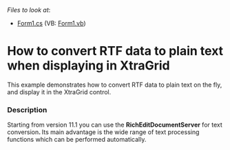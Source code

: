 <!-- default file list -->
*Files to look at*:

* [Form1.cs](./CS/WindowsApplication289/Form1.cs) (VB: [Form1.vb](./VB/WindowsApplication289/Form1.vb))
<!-- default file list end -->
# How to convert RTF data to plain text when displaying in XtraGrid


<p>This example demonstrates how to convert RTF data to plain text on the fly, and display it in the XtraGrid control.</p>


<h3>Description</h3>

<p>Starting from version 11.1 you can use the <strong>R</strong><strong>i</strong><strong>chEdit</strong><strong>Document</strong><strong>Server</strong> for text conversion<strong>. </strong><strong> </strong>Its main advantage is the wide range of text processing functions which can be performed automatically.</p>

<br/>


